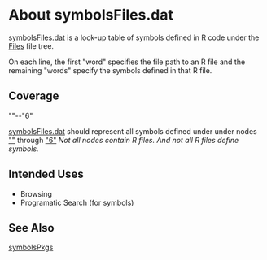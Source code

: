 About symbolsFiles.dat
======================

[symbolsFiles.dat](./symbolsFiles.dat)
is a look-up table of symbols defined in R code under the
[Files](../../Files)
file tree.

On each line, the first "word" specifies the file path to an R file and
the remaining "words" specify the symbols defined in that R file.

Coverage
--------

""--"6"

[symbolsFiles.dat](./symbolsFiles.dat)
should represent all symbols defined under under nodes [""](../../0) through ["6"](../../6/0)
_Not all nodes contain R files._
_And not all R files define symbols._

Intended Uses
-------------

- Browsing
- Programatic Search (for symbols)

See Also
--------

[symbolsPkgs](./symbolsPkgs.md)
